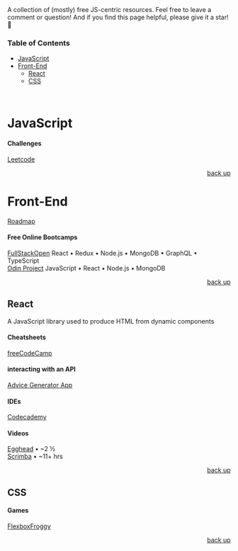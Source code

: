 <div hidden id="top"></div>
A collection of (mostly) free JS-centric resources. Feel free to leave a comment or question! And if you find this page helpful, please give it a star! 🌟

### Table of Contents

* [JavaScript](#javascript)
* [Front-End](#front-end)
  * [React](#react)
  * [CSS](#css)

<br>

# JavaScript

#### Challenges
[Leetcode](https://leetcode.com/)

<p align="right"><a href="#top">back up</a></p>
 
# Front-End
[Roadmap](https://roadmap.sh/frontend)

#### Free Online Bootcamps
[FullStackOpen](https://fullstackopen.com/en/)  React • Redux • Node.js • MongoDB • GraphQL • TypeScript <br>
[Odin Project](https://www.theodinproject.com/paths/full-stack-javascript) JavaScript • React • Node.js • MongoDB 

<p align="right"><a href="#top">back up</a></p>

## React
A JavaScript library used to produce HTML from dynamic components
#### Cheatsheets
[freeCodeCamp](https://www-freecodecamp-org.cdn.ampproject.org/c/s/www.freecodecamp.org/news/the-react-cheatsheet/amp/#react-elements)

#### interacting with an API
[Advice Generator App](https://www.frontendmentor.io/challenges/advice-generator-app-QdUG-13db)

#### IDEs
[Codecademy](https://www.codecademy.com/learn/react-101)

#### Videos
[Egghead](https://egghead.io/courses/the-beginner-s-guide-to-react) • ~2 ½ <br>
[Scrimba](https://scrimba.com/learn/learnreact) • ~11+ hrs

<p align="right"><a href="#top">back up</a></p>

## CSS

#### Games
[FlexboxFroggy](https://flexboxfroggy.com/)

<p align="right"><a href="#top">back up</a></p>

